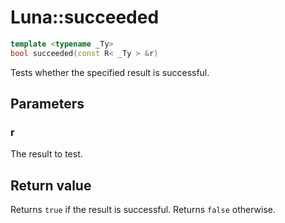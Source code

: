 # Luna::succeeded

```c++
template <typename _Ty>
bool succeeded(const R< _Ty > &r)
```

Tests whether the specified result is successful. 



## Parameters
### r
The result to test. 

## Return value
Returns `true` if the result is successful. Returns `false` otherwise. 

